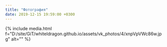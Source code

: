 ```yaml
---
title: "Фотография"
date: 2019-12-15 19:59:00 +0300
---
```



{% include media.html f="D:/site/GiT/whiteldragon.github.io/assets/vk_photos/4/xnpVpVWc86w.jpg" alt="" %}
